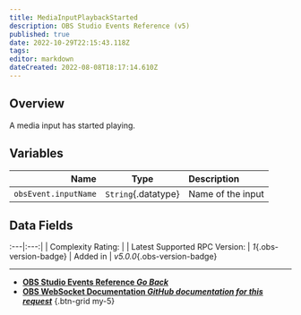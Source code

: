 ```yaml
---
title: MediaInputPlaybackStarted
description: OBS Studio Events Reference (v5)
published: true
date: 2022-10-29T22:15:43.118Z
tags: 
editor: markdown
dateCreated: 2022-08-08T18:17:14.610Z
---
```


## Overview
A media input has started playing.

## Variables
Name | Type | Description | 
----:|:----:|:------------|
`obsEvent.inputName` | `String`{.datatype} | Name of the input

## Data Fields
:---|:---:|
| Complexity Rating: | <span class="stars stars--2"></span>
| Latest Supported RPC Version: | *1*{.obs-version-badge}
| Added in | *v5.0.0*{.obs-version-badge}

---

- [<i class="mdi mdi-chevron-left"></i>**OBS Studio Events Reference *Go Back***](/Broadcasters/OBS/Events)
- [<i class="mdi mdi-github"></i> **OBS WebSocket Documentation *GitHub documentation for this request***](https://github.com/obsproject/obs-websocket/blob/master/docs/generated/protocol.md#mediainputplaybackstarted)
{.btn-grid my-5}